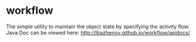 # workflow
The simple utility to maintain the object state by specifying the activity flow.
Java Doc can be viewed here: http://lbazhenov.github.io/workflow/apidocs/
